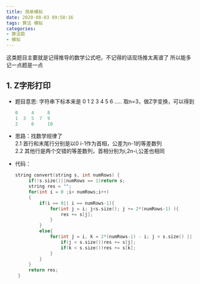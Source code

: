 ```yaml
---
title: 简单模拟
date: 2020-08-03 09:50:16
tags: 算法 模拟
categories: 
- 算法题
- 模拟
---
```


这类题目主要就是记得推导的数学公式吧，不记得的话现场推太离谱了
所以能多记一点题是一点

## 1. Z字形打印

* 题目意思: 字符串下标本来是 0 1 2 3 4 5 6 .....
   取n=3，做Z字变换，可以得到

  ```c
  0     4     8
  1  3  5  7  9
  2     6     10
  ```

* 思路：找数学规律了</br>
   2.1 首行和末尾行分别是以0 i-1作为首相，公差为n-1的等差数列</br>
   2.2 其他行是两个交错的等差数列，首相分别为i,2n-i,公差也相同</br>

* 代码：

   ```c++
   string convert(string s, int numRows) {
        if(!s.size()||numRows == 1)return s;
        string res = "";
        for(int i = 0 ;i< numRows;i++)
        {
            if(i == 0|| i == numRows-1){
                for(int j = i; j<s.size(); j += 2*(numRows-1) ){
                    res += s[j];
                }
            }
            else{
                for(int j = i, k = 2*(numRows-1) - i; j < s.size() || k<s.size() ; j += 2*(numRows-1),k += 2*(numRows-1)){
                    if(j < s.size())res += s[j];
                    if(k < s.size())res += s[k];
                }
            }
        }
        return res;
    }
   ```
